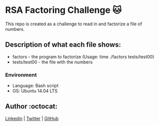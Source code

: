 # RSA Factoring Challenge :cat:
This repo is created as a challenge to read in and factorize a file of numbers.

## Description of what each file shows:
* factors - the program to factorize (Usage: time ./factors tests/test00)
* tests/test00 - the file with the numbers
### Environment
* Language: Bash script
* OS: Ubuntu 14.04 LTS

## Author :octocat:

[Linkedin](https://www.linkedin.com/in/preciousnwaoha04/) | [Twitter](https://twitter.com/_preciousnwaoha) | [GitHub](https://github.com/preciousnwaoha)
